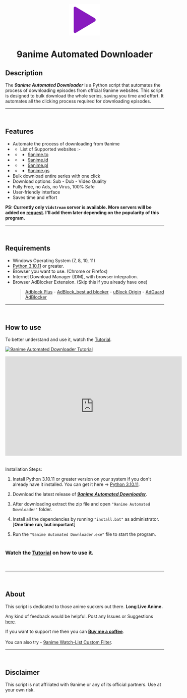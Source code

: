   
<p align="center">
  <img src="https://raw.githubusercontent.com/Fantasy-Boss/9anime-Automated-Downloader/main/assets/icon.png">
</p>

<h1 align="center">9anime Automated Downloader</h1>



## Description

The ***9anime Automated Downloader*** is a Python script that automates the process of downloading episodes from official 9anime websites. This script is designed to bulk download the whole series, saving you time and effort. It automates all the clicking process required for downloading episodes.

***
&nbsp;  
## Features

- Automate the process of downloading from 9anime
- - List of Supported websites :-
- - - [9anime.to](https://9anime.to/home)
- - - [9anime.id](https://9anime.id/home)
- - - [9anime.pl](https://9anime.pl/home)
- - - [9anime.gs](https://9anime.gs/home)
- Bulk download entire series with one click
- Download options: Sub - Dub - Video Quality
- Fully Free, no Ads, no Virus, 100% Safe
- User-friendly interface
- Saves time and effort  

**PS: Currently only `Vidstream` server is available. More servers will be added on [request](https://github.com/Fantasy-Boss/9anime-Automated-Downloader/issues/new?template=feature_request.md&title=Request%20for%20new%20servers). I'll add them later depending on the popularity of this program.**

***
&nbsp;  
## Requirements

- Windows Operating System (7, 8, 10, 11)
- [Python 3.10.11](https://www.python.org/downloads/release/python-31011/) or greater. 
- Browser you want to use. (Chrome or Firefox)
- Internet Download Manager (IDM), with browser integration.
- Browser AdBlocker Extension. (Skip this if you already have one)
    > [Adblock Plus](https://chrome.google.com/webstore/detail/adblock-plus-free-ad-bloc/cfhdojbkjhnklbpkdaibdccddilifddb) - [AdBlock_best ad blocker](https://chrome.google.com/webstore/detail/adblock-%E2%80%94-best-ad-blocker/gighmmpiobklfepjocnamgkkbiglidom) - [uBlock Origin](https://chrome.google.com/webstore/detail/ublock-origin/cjpalhdlnbpafiamejdnhcphjbkeiagm) - [AdGuard AdBlocker](https://chrome.google.com/webstore/detail/adguard-adblocker/bgnkhhnnamicmpeenaelnjfhikgbkllg)


***
&nbsp;  
## How to use

To better understand and use it, watch the [Tutorial](https://www.youtube.com/watch?v=crySDPZ_gf8).


[![9anime Automated Downloader Tutorial](https://img.youtube.com/vi/crySDPZ_gf8/hqdefault.jpg)](https://www.youtube.com/watch?v=crySDPZ_gf8)

 <iframe width="560" height="315"
src="https://www.youtube.com/embed/crySDPZ_gf8" 
frameborder="0" 
allow="accelerometer; autoplay; encrypted-media; gyroscope; picture-in-picture" 
allowfullscreen></iframe>


&nbsp;  
Installation Steps:

1. Install Python 3.10.11 or greater version on your system if you don't already have it installed. You can get it here -> [Python 3.10.11](https://www.python.org/downloads/release/python-31011/).

2. Download the latest release of [***9anime Automated Downloader***](https://github.com/Fantasy-Boss/9anime-Automated-Downloader/raw/main/releases/9anime%20Automated%20Downloader.zip).

3. After downloading extract the zip file and open `"9anime Automated Downloader"` folder.

4. Install all the dependencies by running `"install.bat"` as administrator. [__One time run, but important__]

5. Run the `"9anime Automated Downloader.exe"` file to start the program.  
&nbsp;  
### Watch the [Tutorial](https://www.youtube.com/watch?v=crySDPZ_gf8) on how to use it.
&nbsp;  
* * *  
&nbsp;  
## About

This script is dedicated to those anime suckers out there. **Long Live Anime.**  

Any kind of feedback would be helpful. Post any Issues or Suggestions [here](https://github.com/Fantasy-Boss/9anime-Automated-Downloader/issues/new).  

If you want to support me then you can **[Buy me a coffee](https://www.buymeacoffee.com/FantasyBoss)**.  
&nbsp;  
You can also try - [9anime Watch-List Custom Filter](https://github.com/Fantasy-Boss/9anime-Watch-List-Custom-Filter).  

***
&nbsp;  
## Disclaimer

This script is not affiliated with 9anime or any of its official partners. Use at your own risk. 
&nbsp;  
&nbsp;  
&nbsp;  